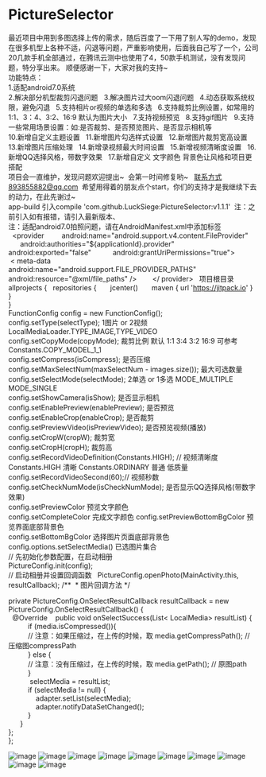 # PictureSelector  
最近项目中用到多图选择上传的需求，随后百度了一下用了别人写的demo，发现在很多机型上各种不适，闪退等问题，严重影响使用，后面我自己写了一个，公司20几款手机全部通过，在腾讯云测中也使用了4，50款手机测试，没有发现问题，特分享出来。
顺便感谢一下，大家对我的支持~  
功能特点：  
1.适配android7.0系统  
2.解决部分机型裁剪闪退问题  
3.解决图片过大oom闪退问题  
4.动态获取系统权限，避免闪退  
5.支持相片or视频的单选和多选  
6.支持裁剪比例设置，如常用的  1:1、3：4、3:2、16:9 默认为图片大小  
7.支持视频预览  
8.支持gif图片  
9.支持一些常用场景设置：如:是否裁剪、是否预览图片、是否显示相机等  
10.新增自定义主题设置  
11.新增图片勾选样式设置  
12.新增图片裁剪宽高设置  
13.新增图片压缩处理  
14.新增录视频最大时间设置  
15.新增视频清晰度设置  
16.新增QQ选择风格，带数字效果  
17.新增自定义 文字颜色 背景色让风格和项目更搭配  
项目会一直维护，发现问题欢迎提出~  会第一时间修复哟~   联系方式893855882@qq.com  希望用得着的朋友点个start，你们的支持才是我继续下去的动力，在此先谢过~  
app-build 引入compile 'com.github.LuckSiege:PictureSelector:v1.1.1'  注：之前引入如有报错，请引入最新版本、  
注：适配android7.0拍照问题，请在AndroidManifest.xml中添加标签  
    <provider 
            android:name="android.support.v4.content.FileProvider"
            android:authorities="${applicationId}.provider" 
            android:exported="false" 
            android:grantUriPermissions="true"> 
            < meta-data 
                android:name="android.support.FILE_PROVIDER_PATHS" 
                android:resource="@xml/file_paths" /> 
         </ provider>   
项目根目录  
allprojects { 
    repositories { 
        jcenter() 
        maven { url 'https://jitpack.io' } 
    }  
}  
FunctionConfig config = new FunctionConfig();  
config.setType(selectType); 1图片 or 2视频 LocalMediaLoader.TYPE_IMAGE,TYPE_VIDEO  
config.setCopyMode(copyMode); 裁剪比例 默认 1:1 3:4 3:2 16:9 可参考 Constants.COPY_MODEL_1_1  
config.setCompress(isCompress); 是否压缩  
config.setMaxSelectNum(maxSelectNum - images.size()); 最大可选数量  
config.setSelectMode(selectMode); 2单选 or 1多选 MODE_MULTIPLE MODE_SINGLE  
config.setShowCamera(isShow); 是否显示相机  
config.setEnablePreview(enablePreview); 是否预览  
config.setEnableCrop(enableCrop); 是否裁剪  
config.setPreviewVideo(isPreviewVideo); 是否预览视频(播放)  
config.setCropW(cropW); 裁剪宽  
config.setCropH(cropH); 裁剪高  
config.setRecordVideoDefinition(Constants.HIGH); // 视频清晰度 Constants.HIGH 清晰 Constants.ORDINARY 普通 低质量  
config.setRecordVideoSecond(60);// 视频秒数  
config.setCheckNumMode(isCheckNumMode); 是否显示QQ选择风格(带数字效果)  
config.setPreviewColor 预览文字颜色  
config.setCompleteColor 完成文字颜色 
config.setPreviewBottomBgColor 预览界面底部背景色  
config.setBottomBgColor 选择图片页面底部背景色  
config.options.setSelectMedia() 已选图片集合  
// 先初始化参数配置，在启动相册  
PictureConfig.init(config);  
// 启动相册并设置回调函数  
PictureConfig.openPhoto(MainActivity.this, resultCallback); 
/**
  * 图片回调方法
 */

private PictureConfig.OnSelectResultCallback resultCallback = new PictureConfig.OnSelectResultCallback() {  
    @Override
    public void onSelectSuccess(List< LocalMedia> resultList) {  
            if (media.isCompressed()){  
            // 注意：如果压缩过，在上传的时候，取 media.getCompressPath(); // 压缩图compressPath  
            } else {  
            // 注意：没有压缩过，在上传的时候，取 media.getPath(); // 原图path  
            }  
            selectMedia = resultList;  
            if (selectMedia != null) {  
                adapter.setList(selectMedia);  
                adapter.notifyDataSetChanged();  
            }  
        }  
  };  
  }; 
  
![image](https://github.com/LuckSiege/PictureSelector/blob/master/image/A574F86A9A9F42A77D03B0ACC9E761C9.jpg)
![image](https://github.com/LuckSiege/PictureSelector/blob/master/image/ABE302D298BD56DEC871F4464E64646F.jpg)
![image](https://github.com/LuckSiege/PictureSelector/blob/master/image/3483AB11C78AF4C6DCC408504768A138.jpg)
![image](https://github.com/LuckSiege/PictureSelector/blob/master/image/66C119A6BD918EAF9418324836C34BA6.jpg)
![image](https://github.com/LuckSiege/PictureSelector/blob/master/image/5F1513BFD9490AF153E3E30840964FB1.jpg)
![image](https://github.com/LuckSiege/PictureSelector/blob/master/image/BA7C4A038613182020DA9CE0152DA5D4.jpg)
![image](https://github.com/LuckSiege/PictureSelector/blob/master/image/0F918EB15954836F59A95A3F7E0D2012.jpg)
![image](https://github.com/LuckSiege/PictureSelector/blob/master/image/2AEDE4E52CC095F5896E066C59DDDF85.jpg)
![image](https://github.com/LuckSiege/PictureSelector/blob/master/image/36C818DEDF2A5AA745CD699FBBF67E7F.jpg)
![image](https://github.com/LuckSiege/PictureSelector/blob/master/image/9B433C9C47C3FCA7BC42D6E3B6F27698.jpg)
